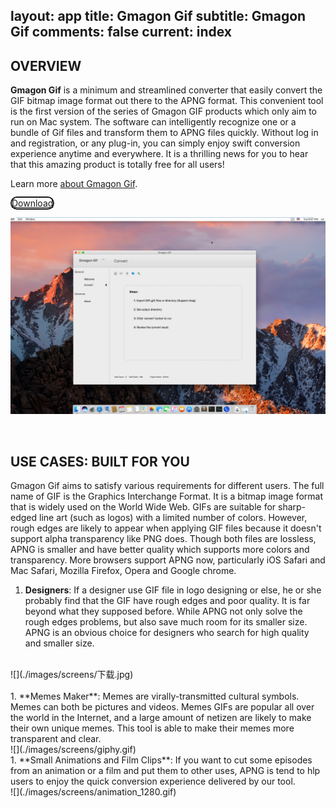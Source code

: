 layout: app
title: Gmagon Gif
subtitle: Gmagon Gif
comments: false
current: index
---


## OVERVIEW


**Gmagon Gif** is a minimum and streamlined converter that easily convert the GIF bitmap image format out there to the APNG format. This convenient tool is the first version of the series of Gmagon GIF products which only aim to run on Mac system. The software can intelligently recognize one or a bundle of Gif files and transform them to APNG files quickly. Without log in and registration, or any plug-in, you can simply enjoy swift conversion experience anytime and everywhere. It is a thrilling news for you to hear that this amazing product is totally free for all users!

Learn more [about Gmagon Gif](./features.html).

<a href="./download.html"><span class="cls-banner-start-link" style="border: 2px solid; border-radius: 25px;"><i class="fa fa-download fa-3x" aria-hidden="true"></i> <span> Download </span></span></a>
<br>

<!-- ![](./images/screens/s2_953x525.png) -->
![](./images/screens/gmagongif_intro_1440x900.png)

<br>

## USE CASES: BUILT FOR YOU
 Gmagon Gif aims to satisfy various requirements for different users. The full name of GIF is the Graphics Interchange Format. It is a bitmap image format that is widely used on the World Wide Web. GIFs are suitable for sharp-edged line art (such as logos) with a limited number of colors. However, rough edges are likely to appear when applying GIF files because it doesn't support alpha transparency like PNG does. Though both files are lossless, APNG is smaller and have better quality which supports more colors and transparency. More browsers support APNG now, particularly iOS Safari and Mac Safari, Mozilla Firefox, Opera and Google chrome.

1. **Designers**: If a designer use GIF file in logo designing or else, he or she probably find that the GIF have rough edges and poor quality. It is far beyond what they supposed before. While APNG not only solve the rough edges problems, but also save much room for its smaller size. APNG is an obvious choice for designers who search for high quality and smaller size. 
<br>
![](./images/screens/下载.jpg)
<br>
<br>
1. **Memes Maker**: Memes are virally-transmitted cultural symbols. Memes can both be pictures and videos. Memes GIFs are popular all over the world in the Internet, and a large amount of netizen are likely to make their own unique memes. This tool is able to make their memes more transparent and clear.                                            
<br>
![](./images/screens/giphy.gif)
<br>
1. **Small Animations and Film Clips**: If you want to cut some episodes from an animation or a film and put them to other uses, APNG is tend to hlp users to enjoy the quick conversion experience delivered by our tool.
<br>
![](./images/screens/animation_1280.gif)
<br>

